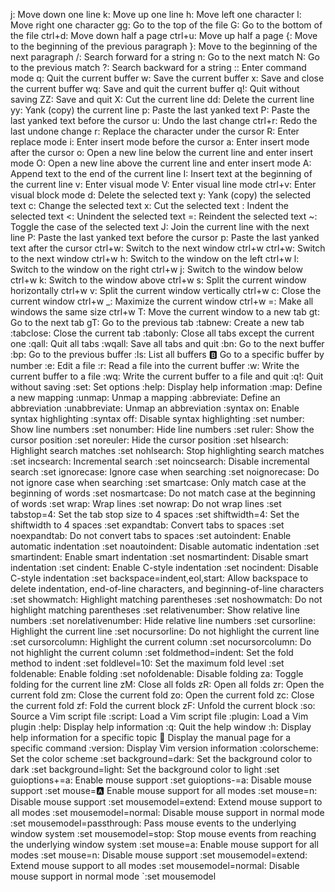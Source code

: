 j: Move down one line 
k: Move up one line
h: Move left one character 
l: Move right one character
gg: Go to the top of the file 
G: Go to the bottom of the file 
ctrl+d: Move down half a page
ctrl+u: Move up half a page 
{: Move to the beginning of the previous paragraph 
}: Move to the beginning of the next paragraph 
/: Search forward for a string
n: Go to the next match
N: Go to the previous match 
?: Search backward for a string 
:: Enter command mode 
q: Quit the current buffer 
w: Save the current buffer 
x: Save and close the current buffer
wq: Save and quit the current buffer
q!: Quit without saving
ZZ: Save and quit 
X: Cut the current line 
dd: Delete the current line 
yy: Yank (copy) the current line 
p: Paste the last yanked text
P: Paste the last yanked text before the cursor 
u: Undo the last change 
ctrl+r: Redo the last undone change 
r: Replace the character under the cursor 
R: Enter replace mode
i: Enter insert mode before the cursor 
a: Enter insert mode after the cursor 
o: Open a new line below the current line and enter insert mode 
O: Open a new line above the current line and enter insert mode 
A: Append text to the end of the current line
I: Insert text at the beginning of the current line 
v: Enter visual mode 
V: Enter visual line mode 
ctrl+v: Enter visual block mode 
d: Delete the selected text 
y: Yank (copy) the selected text 
c: Change the selected text 
x: Cut the selected text 
: Indent the selected text 
<: Unindent the selected text 
=: Reindent the selected text 
~: Toggle the case of the selected text 
J: Join the current line with the next line 
P: Paste the last yanked text before the cursor 
p: Paste the last yanked text after the cursor 
ctrl+w: Switch to the next window 
ctrl+w ctrl+w: Switch to the next window 
ctrl+w h: Switch to the window on the left 
ctrl+w l: Switch to the window on the right 
ctrl+w j: Switch to the window below 
ctrl+w k: Switch to the window above 
ctrl+w s: Split the current window horizontally 
ctrl+w v: Split the current window vertically 
ctrl+w c: Close the current window
ctrl+w _: Maximize the current window 
ctrl+w =: Make all windows the same size 
ctrl+w T: Move the current window to a new tab gt: Go to the next tab gT: Go to the previous tab :tabnew: Create a new tab :tabclose: Close the current tab :tabonly: Close all tabs except the current one :qall: Quit all tabs :wqall: Save all tabs and quit :bn: Go to the next buffer :bp: Go to the previous buffer :ls: List all buffers :b: Go to a specific buffer by number :e: Edit a file :r: Read a file into the current buffer :w: Write the current buffer to a file :wq: Write the current buffer to a file and quit :q!: Quit without saving :set: Set options :help: Display help information :map: Define a new mapping :unmap: Unmap a mapping :abbreviate: Define an abbreviation :unabbreviate: Unmap an abbreviation :syntax on: Enable syntax highlighting :syntax off: Disable syntax highlighting :set number: Show line numbers :set nonumber: Hide line numbers :set ruler: Show the cursor position :set noreuler: Hide the cursor position :set hlsearch: Highlight search matches :set nohlsearch: Stop highlighting search matches :set incsearch: Incremental search :set noincsearch: Disable incremental search :set ignorecase: Ignore case when searching :set noignorecase: Do not ignore case when searching :set smartcase: Only match case at the beginning of words :set nosmartcase: Do not match case at the beginning of words :set wrap: Wrap lines :set nowrap: Do not wrap lines :set tabstop=4: Set the tab stop size to 4 spaces :set shiftwidth=4: Set the shiftwidth to 4 spaces :set expandtab: Convert tabs to spaces :set noexpandtab: Do not convert tabs to spaces :set autoindent: Enable automatic indentation :set noautoindent: Disable automatic indentation :set smartindent: Enable smart indentation :set nosmartindent: Disable smart indentation :set cindent: Enable C-style indentation :set nocindent: Disable C-style indentation :set backspace=indent,eol,start: Allow backspace to delete indentation, end-of-line characters, and beginning-of-line characters :set showmatch: Highlight matching parentheses :set noshowmatch: Do not highlight matching parentheses :set relativenumber: Show relative line numbers :set norelativenumber: Hide relative line numbers :set cursorline: Highlight the current line :set nocursorline: Do not highlight the current line :set cursorcolumn: Highlight the current column :set nocursorcolumn: Do not highlight the current column :set foldmethod=indent: Set the fold method to indent :set foldlevel=10: Set the maximum fold level :set foldenable: Enable folding :set nofoldenable: Disable folding za: Toggle folding for the current line zM: Close all folds zR: Open all folds zr: Open the current fold zm: Close the current fold zo: Open the current fold zc: Close the current fold zf: Fold the current block zF: Unfold the current block :so: Source a Vim script file :script: Load a Vim script file :plugin: Load a Vim plugin :help: Display help information :q: Quit the help window :h: Display help information for a specific topic :man: Display the manual page for a specific command :version: Display Vim version information :colorscheme: Set the color scheme :set background=dark: Set the background color to dark :set background=light: Set the background color to light :set guioptions+=a: Enable mouse support :set guioptions-=a: Disable mouse support :set mouse=:a: Enable mouse support for all modes :set mouse=n: Disable mouse support :set mousemodel=extend: Extend mouse support to all modes :set mousemodel=normal: Disable mouse support in normal mode :set mousemodel=passthrough: Pass mouse events to the underlying window system :set mousemodel=stop: Stop mouse events from reaching the underlying window system :set mouse=a: Enable mouse support for all modes :set mouse=n: Disable mouse support :set mousemodel=extend: Extend mouse support to all modes :set mousemodel=normal: Disable mouse support in normal mode `:set mousemodel